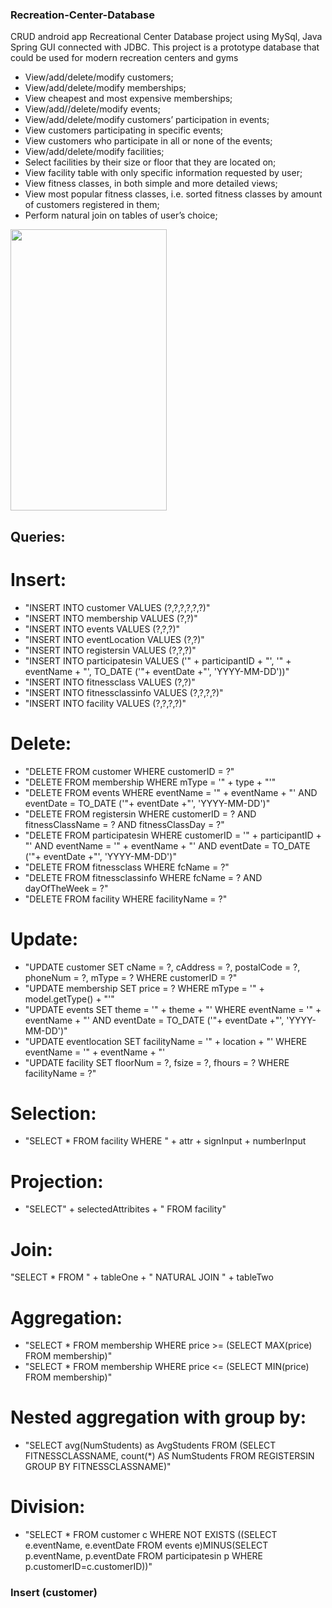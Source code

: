 ### Recreation-Center-Database

CRUD android app Recreational Center Database project using MySql, Java Spring GUI connected with JDBC. 
This project is a prototype database that could be used for modern recreation centers and gyms 

  - View/add/delete/modify customers;
  - View/add/delete/modify memberships; 
  - View cheapest and most expensive memberships;
  - View/add//delete/modify events;
  - View/add/delete/modify customers’ participation in events; 
  - View customers participating in specific events;
  - View customers who participate in all or none of the events; 
  - View/add/delete/modify facilities; 
  - Select facilities by their size or floor that they are located on;
  - View facility table with only specific information requested by user;
  - View fitness classes, in both simple and more detailed views;
  - View most popular fitness classes, i.e. sorted fitness classes by amount of customers registered in them;
  - Perform natural join on tables of user’s choice;

<div>
  <img src="./src/ER_diagram.jpg" width="250" height="450" />
</div>

## Queries: 

# Insert: 
- "INSERT INTO customer VALUES (?,?,?,?,?,?)" 
- "INSERT INTO membership VALUES (?,?)"
- "INSERT INTO events VALUES (?,?,?)"
- "INSERT INTO eventLocation VALUES (?,?)"
- "INSERT INTO registersin VALUES (?,?,?)"
- "INSERT INTO participatesin VALUES ('" + participantID + "', '" + eventName +  "', TO_DATE ('"+ eventDate +"', 'YYYY-MM-DD'))"
- "INSERT INTO fitnessclass VALUES (?,?)"
- "INSERT INTO fitnessclassinfo VALUES (?,?,?,?)"
- "INSERT INTO facility VALUES (?,?,?,?)"

# Delete: 
- "DELETE FROM customer WHERE customerID = ?"
- "DELETE FROM membership WHERE mType = '" + type + "'"
- "DELETE FROM events WHERE eventName = '" + eventName + "' AND eventDate = TO_DATE ('"+ eventDate +"', 'YYYY-MM-DD')"
- "DELETE FROM registersin WHERE customerID = ? AND fitnessClassName = ? AND fitnessClassDay = ?"
- "DELETE FROM participatesin WHERE customerID = '" + participantID + "' AND eventName = '" + eventName +  "' AND eventDate = TO_DATE ('"+ eventDate +"', 'YYYY-MM-DD')"
- "DELETE FROM fitnessclass WHERE fcName = ?"
- "DELETE FROM fitnessclassinfo WHERE fcName = ? AND dayOfTheWeek = ?"
- "DELETE FROM facility WHERE facilityName = ?"
# Update: 
- "UPDATE customer SET cName = ?, cAddress = ?, postalCode = ?, phoneNum = ?, mType = ? WHERE customerID = ?"
- "UPDATE membership SET price = ? WHERE mType = '" + model.getType() + "'"
- "UPDATE events SET theme = '" + theme + "' WHERE eventName = '" + eventName + "' AND eventDate = TO_DATE ('"+ eventDate +"', 'YYYY-MM-DD')"
- "UPDATE eventlocation SET facilityName = '" + location + "' WHERE eventName = '" + eventName + "'
- "UPDATE facility SET floorNum = ?, fsize = ?, fhours = ? WHERE facilityName = ?"

# Selection: 
- "SELECT * FROM facility WHERE " + attr + signInput + numberInput 
# Projection: 
- "SELECT" + selectedAttribites +  " FROM facility"

# Join: 
"SELECT * FROM " + tableOne + " NATURAL JOIN " + tableTwo

# Aggregation: 
- "SELECT * FROM membership WHERE price >= (SELECT MAX(price) FROM membership)"
- "SELECT * FROM membership WHERE price <= (SELECT MIN(price) FROM membership)"

# Nested aggregation with group by: 
- "SELECT avg(NumStudents) as AvgStudents FROM (SELECT FITNESSCLASSNAME, count(*) AS NumStudents FROM REGISTERSIN GROUP BY FITNESSCLASSNAME)"

# Division: 
- "SELECT * FROM customer c WHERE NOT EXISTS ((SELECT e.eventName, e.eventDate FROM events e)MINUS(SELECT p.eventName, p.eventDate FROM participatesin p WHERE p.customerID=c.customerID))"
  

### Insert (customer)







